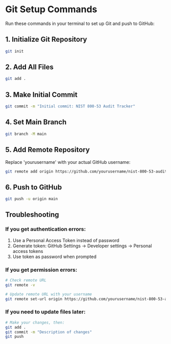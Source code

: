 # Git Setup Commands

Run these commands in your terminal to set up Git and push to GitHub:

## 1. Initialize Git Repository
```bash
git init
```

## 2. Add All Files
```bash
git add .
```

## 3. Make Initial Commit
```bash
git commit -m "Initial commit: NIST 800-53 Audit Tracker"
```

## 4. Set Main Branch
```bash
git branch -M main
```

## 5. Add Remote Repository
Replace 'yourusername' with your actual GitHub username:
```bash
git remote add origin https://github.com/yourusername/nist-800-53-audit-tracker.git
```

## 6. Push to GitHub
```bash
git push -u origin main
```

## Troubleshooting

### If you get authentication errors:
1. Use a Personal Access Token instead of password
2. Generate token: GitHub Settings → Developer settings → Personal access tokens
3. Use token as password when prompted

### If you get permission errors:
```bash
# Check remote URL
git remote -v

# Update remote URL with your username
git remote set-url origin https://github.com/yourusername/nist-800-53-audit-tracker.git
```

### If you need to update files later:
```bash
# Make your changes, then:
git add .
git commit -m "Description of changes"
git push
```